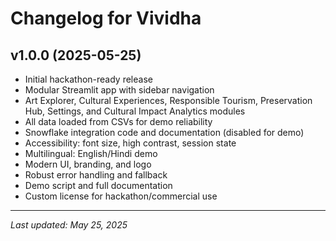 # Changelog for Vividha

## v1.0.0 (2025-05-25)
- Initial hackathon-ready release
- Modular Streamlit app with sidebar navigation
- Art Explorer, Cultural Experiences, Responsible Tourism, Preservation Hub, Settings, and Cultural Impact Analytics modules
- All data loaded from CSVs for demo reliability
- Snowflake integration code and documentation (disabled for demo)
- Accessibility: font size, high contrast, session state
- Multilingual: English/Hindi demo
- Modern UI, branding, and logo
- Robust error handling and fallback
- Demo script and full documentation
- Custom license for hackathon/commercial use

---

*Last updated: May 25, 2025*
